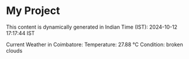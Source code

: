 # My Project

This content is dynamically generated in Indian Time (IST): 2024-10-12 17:17:44 IST


Current Weather in Coimbatore:
Temperature: 27.88 °C
Condition: broken clouds

